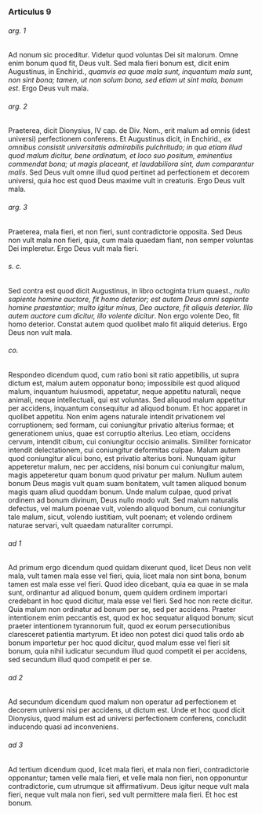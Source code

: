 ### Articulus 9

###### arg. 1
Ad nonum sic proceditur. Videtur quod voluntas Dei sit malorum. Omne enim bonum quod fit, Deus vult. Sed mala fieri bonum est, dicit enim Augustinus, in Enchirid., *quamvis ea quae mala sunt, inquantum mala sunt, non sint bona; tamen, ut non solum bona, sed etiam ut sint mala, bonum est*. Ergo Deus vult mala.

###### arg. 2
Praeterea, dicit Dionysius, IV cap. de Div. Nom., erit malum ad omnis (idest universi) perfectionem conferens. Et Augustinus dicit, in Enchirid., *ex omnibus consistit universitatis admirabilis pulchritudo; in qua etiam illud quod malum dicitur, bene ordinatum, et loco suo positum, eminentius commendat bona; ut magis placeant, et laudabiliora sint, dum comparantur malis*. Sed Deus vult omne illud quod pertinet ad perfectionem et decorem universi, quia hoc est quod Deus maxime vult in creaturis. Ergo Deus vult mala.

###### arg. 3
Praeterea, mala fieri, et non fieri, sunt contradictorie opposita. Sed Deus non vult mala non fieri, quia, cum mala quaedam fiant, non semper voluntas Dei impleretur. Ergo Deus vult mala fieri.

###### s. c.
Sed contra est quod dicit Augustinus, in libro octoginta trium quaest., *nullo sapiente homine auctore, fit homo deterior; est autem Deus omni sapiente homine praestantior; multo igitur minus, Deo auctore, fit aliquis deterior. Illo autem auctore cum dicitur, illo volente dicitur*. Non ergo volente Deo, fit homo deterior. Constat autem quod quolibet malo fit aliquid deterius. Ergo Deus non vult mala.

###### co.
Respondeo dicendum quod, cum ratio boni sit ratio appetibilis, ut supra dictum est, malum autem opponatur bono; impossibile est quod aliquod malum, inquantum huiusmodi, appetatur, neque appetitu naturali, neque animali, neque intellectuali, qui est voluntas. Sed aliquod malum appetitur per accidens, inquantum consequitur ad aliquod bonum. Et hoc apparet in quolibet appetitu. Non enim agens naturale intendit privationem vel corruptionem; sed formam, cui coniungitur privatio alterius formae; et generationem unius, quae est corruptio alterius. Leo etiam, occidens cervum, intendit cibum, cui coniungitur occisio animalis. Similiter fornicator intendit delectationem, cui coniungitur deformitas culpae. Malum autem quod coniungitur alicui bono, est privatio alterius boni. Nunquam igitur appeteretur malum, nec per accidens, nisi bonum cui coniungitur malum, magis appeteretur quam bonum quod privatur per malum. Nullum autem bonum Deus magis vult quam suam bonitatem, vult tamen aliquod bonum magis quam aliud quoddam bonum. Unde malum culpae, quod privat ordinem ad bonum divinum, Deus nullo modo vult. Sed malum naturalis defectus, vel malum poenae vult, volendo aliquod bonum, cui coniungitur tale malum, sicut, volendo iustitiam, vult poenam; et volendo ordinem naturae servari, vult quaedam naturaliter corrumpi.

###### ad 1
Ad primum ergo dicendum quod quidam dixerunt quod, licet Deus non velit mala, vult tamen mala esse vel fieri, quia, licet mala non sint bona, bonum tamen est mala esse vel fieri. Quod ideo dicebant, quia ea quae in se mala sunt, ordinantur ad aliquod bonum, quem quidem ordinem importari credebant in hoc quod dicitur, mala esse vel fieri. Sed hoc non recte dicitur. Quia malum non ordinatur ad bonum per se, sed per accidens. Praeter intentionem enim peccantis est, quod ex hoc sequatur aliquod bonum; sicut praeter intentionem tyrannorum fuit, quod ex eorum persecutionibus claresceret patientia martyrum. Et ideo non potest dici quod talis ordo ab bonum importetur per hoc quod dicitur, quod malum esse vel fieri sit bonum, quia nihil iudicatur secundum illud quod competit ei per accidens, sed secundum illud quod competit ei per se.

###### ad 2
Ad secundum dicendum quod malum non operatur ad perfectionem et decorem universi nisi per accidens, ut dictum est. Unde et hoc quod dicit Dionysius, quod malum est ad universi perfectionem conferens, concludit inducendo quasi ad inconveniens.

###### ad 3
Ad tertium dicendum quod, licet mala fieri, et mala non fieri, contradictorie opponantur; tamen velle mala fieri, et velle mala non fieri, non opponuntur contradictorie, cum utrumque sit affirmativum. Deus igitur neque vult mala fieri, neque vult mala non fieri, sed vult permittere mala fieri. Et hoc est bonum.

